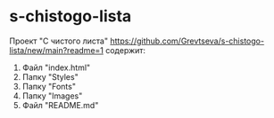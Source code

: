# s-chistogo-lista
Проект "С чистого листа" https://github.com/Grevtseva/s-chistogo-lista/new/main?readme=1 содержит:

1. Файл "index.html"
2. Папку "Styles"
3. Папку "Fonts"
4. Папку "Images"
5. Файл "README.md"

